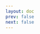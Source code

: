 ```yaml
---
layout: doc
prev: false
next: false
---
```


<CustomItemBox :item="{
  name: '露营柴火',
  icon: '/wiki/item/firewood_pack.png',
  type: '素材',
  description: '',
  params: {
    stack: 1,
    durability: -1 
  },
  obtain: {
    found: [],
    npc: [],
    shop: [],
    gardening: []
  }
}" />
